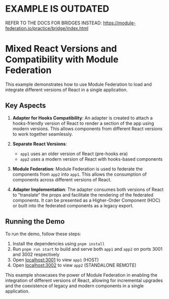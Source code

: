 # EXAMPLE IS OUTDATED

REFER TO THE DOCS FOR BRIDGES INSTEAD: https://module-federation.io/practice/bridge/index.html


# Mixed React Versions and Compatibility with Module Federation

This example demonstrates how to use Module Federation to load and integrate different versions of React in a single application.

## Key Aspects

1. **Adapter for Hooks Compatibility**: An adapter is created to attach a hooks-friendly version of React to render a section of the app using modern versions. This allows components from different React versions to work together seamlessly.

2. **Separate React Versions**:

   - `app1` uses an older version of React (pre-hooks era)
   - `app2` uses a modern version of React with hooks-based components

3. **Module Federation**: Module Federation is used to federate the components from `app2` into `app1`. This allows the consumption of components across different versions of React.

4. **Adapter Implementation**: The adapter consumes both versions of React to "translate" the props and facilitate the rendering of the federated components. It can be presented as a Higher-Order Component (HOC) or built into the federated components as a legacy export.

## Running the Demo

To run the demo, follow these steps:

1. Install the dependencies using `pnpm install`
2. Run `pnpm run start` to build and serve both `app1` and `app2` on ports 3001 and 3002 respectively
3. Open [localhost:3001](http://localhost:3001/) to view `app1` (HOST)
4. Open [localhost:3002](http://localhost:3002/) to view `app2` (STANDALONE REMOTE)

This example showcases the power of Module Federation in enabling the integration of different versions of React, allowing for incremental upgrades and the coexistence of legacy and modern components in a single application.
